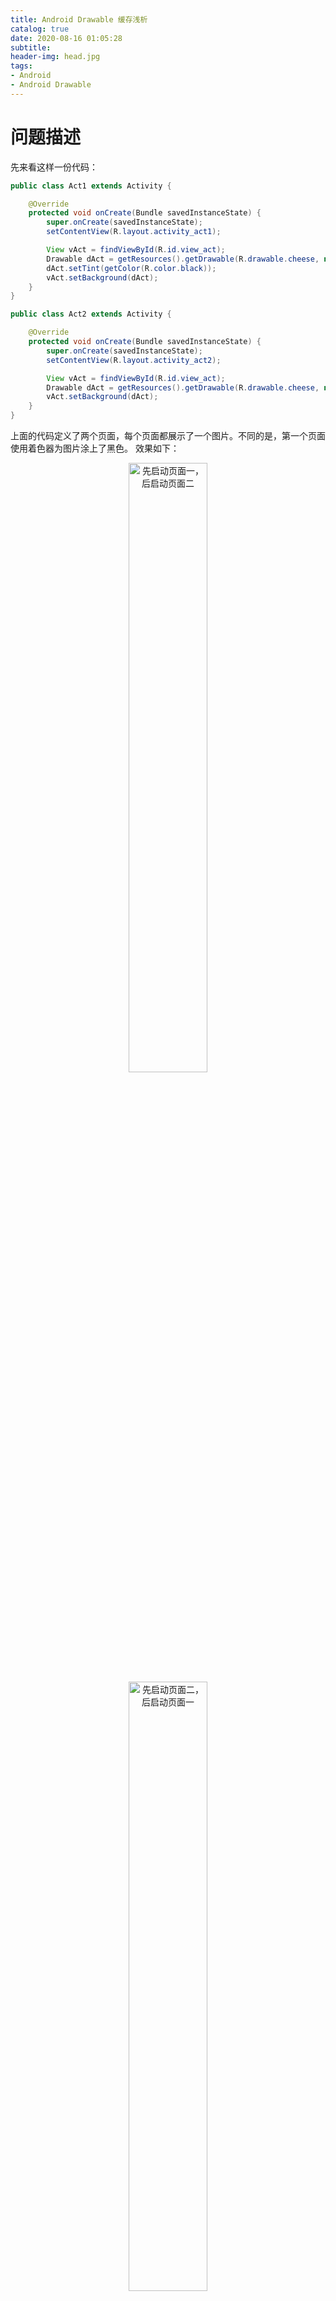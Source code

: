 ```yaml
---
title: Android Drawable 缓存浅析
catalog: true
date: 2020-08-16 01:05:28
subtitle:
header-img: head.jpg
tags:
- Android
- Android Drawable
---
```


# 问题描述

先来看这样一份代码：
```java
public class Act1 extends Activity {

    @Override
    protected void onCreate(Bundle savedInstanceState) {
        super.onCreate(savedInstanceState);
        setContentView(R.layout.activity_act1);

        View vAct = findViewById(R.id.view_act);
        Drawable dAct = getResources().getDrawable(R.drawable.cheese, null);
        dAct.setTint(getColor(R.color.black));
        vAct.setBackground(dAct);
    }
}
```
```java
public class Act2 extends Activity {

    @Override
    protected void onCreate(Bundle savedInstanceState) {
        super.onCreate(savedInstanceState);
        setContentView(R.layout.activity_act2);

        View vAct = findViewById(R.id.view_act);
        Drawable dAct = getResources().getDrawable(R.drawable.cheese, null);
        vAct.setBackground(dAct);
    }
}
```
上面的代码定义了两个页面，每个页面都展示了一个图片。不同的是，第一个页面使用着色器为图片涂上了黑色。
效果如下：
<div align="center">
    <img src="appearance.gif" width="50%" title="先启动页面一，后启动页面二" />
    <img src="appearance-2.gif" width="50%" title="先启动页面二，后启动页面一" />
</div>
可以看到，着色器的配置影响了相同DrawableID的其他控件。

# 一探究竟

要想弄清其中的原因，还是得看源码才行。(以下源码基于API 26)

先看看调用入口:
```java
// Resources.java
...
public Drawable getDrawable(@DrawableRes int id, @Nullable Theme theme)
        throws NotFoundException {
    return getDrawableForDensity(id, 0, theme);
}

public Drawable getDrawableForDensity(@DrawableRes int id, int density, @Nullable Theme theme) {
    final TypedValue value = obtainTempTypedValue();
    try {
        final ResourcesImpl impl = mResourcesImpl;
        impl.getValueForDensity(id, density, value, true);
        return impl.loadDrawable(this, value, id, density, theme);
    } finally {
        releaseTempTypedValue(value);
    }
}
```

`Resources`仅仅是一个简单的封装类，作用只是创建一个新的`TypedValue`以及调用`ResourcesImpl.loadDrawable()`而已，具体还是要看`ResourcesImpl`

```java
// ResourcesImpl.java
@Nullable
Drawable loadDrawable(@NonNull Resources wrapper, @NonNull TypedValue value, int id,
        int density, @Nullable Resources.Theme theme)
        throws NotFoundException {
    final boolean useCache = density == 0 || value.density == mMetrics.densityDpi;

    if (density > 0 && value.density > 0 && value.density != TypedValue.DENSITY_NONE) {
        if (value.density == density) {
            value.density = mMetrics.densityDpi;
        } else {
            value.density = (value.density * mMetrics.densityDpi) / density;
        }
    }

    try {

        ...
        final boolean isColorDrawable;
        final DrawableCache caches;
        final long key;
        if (value.type >= TypedValue.TYPE_FIRST_COLOR_INT
                && value.type <= TypedValue.TYPE_LAST_COLOR_INT) {
            isColorDrawable = true;
            caches = mColorDrawableCache;
            key = value.data;
        } else {
            isColorDrawable = false;
            caches = mDrawableCache;
            key = (((long) value.assetCookie) << 32) | value.data;
        }

        if (!mPreloading && useCache) {
            final Drawable cachedDrawable = caches.getInstance(key, wrapper, theme);
            if (cachedDrawable != null) {
                cachedDrawable.setChangingConfigurations(value.changingConfigurations);
                return cachedDrawable;
            }
        }

        final Drawable.ConstantState cs;
        if (isColorDrawable) {
            cs = sPreloadedColorDrawables.get(key);
        } else {
            cs = sPreloadedDrawables[mConfiguration.getLayoutDirection()].get(key);
        }

        Drawable dr;
        boolean needsNewDrawableAfterCache = false;
        if (cs != null) {
            dr = cs.newDrawable(wrapper);
        } else if (isColorDrawable) {
            dr = new ColorDrawable(value.data);
        } else {
            dr = loadDrawableForCookie(wrapper, value, id, density, null);
        }
        
        ...
        if (dr != null) {
            dr.setChangingConfigurations(value.changingConfigurations);
            if (useCache) {
                cacheDrawable(value, isColorDrawable, caches, theme, canApplyTheme, key, dr);
                if (needsNewDrawableAfterCache) {
                    Drawable.ConstantState state = dr.getConstantState();
                    if (state != null) {
                        dr = state.newDrawable(wrapper);
                    }
                }
            }
        }

        return dr;
    } catch (Exception e) {
        ...
    }
}

private void cacheDrawable(TypedValue value, boolean isColorDrawable, DrawableCache caches,
        Resources.Theme theme, boolean usesTheme, long key, Drawable dr) {
    final Drawable.ConstantState cs = dr.getConstantState();
    if (cs == null) {
        return;
    }

    if (mPreloading) {
        ...
    } else {
        synchronized (mAccessLock) {
            caches.put(key, theme, cs, usesTheme);
        }
    }
}
```

Drawable加载部分的代码比较长，这里省略了一些和本次主题无关的代码。
可以看到，这里有一个`DrawableCache`的缓存设计，通过`TypedValue`计算Drawable对应的Key，然后从缓存中尝试命中，如果命中则直接返回。否则，使用`loadDrawableForCookie()`通过`XmlResourceParser`或`Drawable.createFromResourceStream()`获得一个全新的Drawable对象，并通过`cacheDrawable()`存入缓存。

🍎值得注意的是，缓存并不是直接存储了Drawable对象，而是存储了其中的一些状态(dr.getConstantState())，即`Drawable.ConstantState`:

```java
// Drawable.java
public static abstract class ConstantState {
    public abstract @NonNull Drawable newDrawable();
    public @NonNull Drawable newDrawable(@Nullable Resources res) {
        return newDrawable();
    }
    public @NonNull Drawable newDrawable(@Nullable Resources res,
            @Nullable @SuppressWarnings("unused") Theme theme) {
        return newDrawable(res);
    }
    public abstract @Config int getChangingConfigurations();
    public boolean canApplyTheme() {
        return false;
    }
}
```
`Drawable.ConstantState`是一个虚拟类，具体实现还得看它的实现类`BitmapDrawable.BitmapState`(这里的Drawable资源是一个位图):
```java
// BitmapDrawable.java
public class BitmapDrawable extends Drawable {
    final static class BitmapState extends ConstantState {
        final Paint mPaint;
        int[] mThemeAttrs = null;
        Bitmap mBitmap = null;
        ColorStateList mTint = null;
        Mode mTintMode = DEFAULT_TINT_MODE;
        int mGravity = Gravity.FILL;
        float mBaseAlpha = 1.0f;
        Shader.TileMode mTileModeX = null;
        Shader.TileMode mTileModeY = null;
        int mSrcDensityOverride = 0;
        int mTargetDensity = DisplayMetrics.DENSITY_DEFAULT;

        boolean mAutoMirrored = false;

        @Config int mChangingConfigurations;
        boolean mRebuildShader;

        BitmapState(Bitmap bitmap) {
            mBitmap = bitmap;
            mPaint = new Paint(DEFAULT_PAINT_FLAGS);
        }

        BitmapState(BitmapState bitmapState) {
            mBitmap = bitmapState.mBitmap;
            mTint = bitmapState.mTint;
            mTintMode = bitmapState.mTintMode;
            mThemeAttrs = bitmapState.mThemeAttrs;
            mChangingConfigurations = bitmapState.mChangingConfigurations;
            mGravity = bitmapState.mGravity;
            mTileModeX = bitmapState.mTileModeX;
            mTileModeY = bitmapState.mTileModeY;
            mSrcDensityOverride = bitmapState.mSrcDensityOverride;
            mTargetDensity = bitmapState.mTargetDensity;
            mBaseAlpha = bitmapState.mBaseAlpha;
            mPaint = new Paint(bitmapState.mPaint);
            mRebuildShader = bitmapState.mRebuildShader;
            mAutoMirrored = bitmapState.mAutoMirrored;
        }

        @Override
        public boolean canApplyTheme() {
            return mThemeAttrs != null || mTint != null && mTint.canApplyTheme();
        }

        @Override
        public Drawable newDrawable() {
            return new BitmapDrawable(this, null);
        }

        @Override
        public Drawable newDrawable(Resources res) {
            return new BitmapDrawable(this, res);
        }

        @Override
        public @Config int getChangingConfigurations() {
            return mChangingConfigurations
                    | (mTint != null ? mTint.getChangingConfigurations() : 0);
        }
    }
}
```
可以看到，状态信息包括了着色器`ColorStateList mTint`，因此对页面一的图片着色才会影响到页面二的图片。
你可能会疑惑`ColorStateList`类和着色器有什么关系，我们来看一下`Drawable.setTint()`方法:
```java
public void setTint(@ColorInt int tintColor) {
    setTintList(ColorStateList.valueOf(tintColor));
}
```
用户通过`setTint()`配置的着色器颜色，实际上会被封装成`ColorStateList`对象配置到Drawable中。换句话说，正是`ColorStateList`对象使图片被泼上颜色的。

我们来总结一下导致本文开头那个奇怪现象的原因: 页面一和页面二使用同一个DrawableID获取Drawable对象，当页面一创建Drawable时，该对象内的`getConstantState()`值，即`BitmapDrawable.ConstantState`被缓存。随后，接下来的`setTint()`方法修改了`ConstantState`中的`mTint`。因此，当页面二获取Drawable对象时，就直接使用了缓存数据，获取到了已被上色的图片。

# 禁用缓存
解决方法也很简单，修改一行代码即可:
```java
// Act1.java
...
- Drawable dAct = getResources().getDrawable(R.drawable.cheese, null);
+ Drawable dAct = getResources().getDrawable(R.drawable.cheese, null).mutate();
```
在页面一中，对获取到的Drawable使用[mutate()](https://developer.android.com/reference/android/graphics/drawable/Drawable#mutate())封装即可。如此一来，后续对此Drawable对象调用`setTint()`就只会影响当前Drawable对象了。

更多信息可以查阅官网的[方法描述](https://developer.android.com/reference/android/graphics/drawable/Drawable#mutate())，简而言之`mutate()`的作用就是禁止当前实例与其他实例`共享状态`。

# 拓展
本文仅针对位图进行分析，因此仅涉及`BitmapDrawable`。实际上`Drawable`的衍生类还有`ColorDrawable`等等，有兴趣可以进一步探索。此外，Drawable还有预加载机制，预加载的图片资源将缓存在`sPreloadedDrawables`中，也是一个值得探索的课题。
